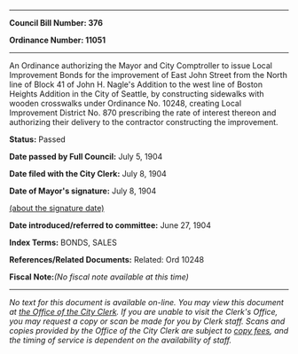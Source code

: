 

********

**Council Bill Number: 376**
   
**Ordinance Number: 11051**
********

 An Ordinance authorizing the Mayor and City Comptroller to issue Local Improvement Bonds for the improvement of East John Street from the North line of Block 41 of John H. Nagle's Addition to the west line of Boston Heights Addition in the City of Seattle, by constructing sidewalks with wooden crosswalks under Ordinance No. 10248, creating Local Improvement District No. 870 prescribing the rate of interest thereon and authorizing their delivery to the contractor constructing the improvement.

**Status:** Passed
   
**Date passed by Full Council:** July 5, 1904
   
**Date filed with the City Clerk:** July 8, 1904
   
**Date of Mayor's signature:** July 8, 1904
   
[(about the signature date)](/~public/approvaldate.htm)
   
   
   
**Date introduced/referred to committee:** June 27, 1904
   
   
**Index Terms:** BONDS, SALES

**References/Related Documents:** Related: Ord 10248

**Fiscal Note:**_(No fiscal note available at this time)_
********

_No text for this document is available on-line. You may view this document at [the Office of the City Clerk](http://www.seattle.gov/leg/clerk/contactUs.htm). If you are unable to visit the Clerk's Office, you may request a copy or scan be made for you by Clerk staff. Scans and copies provided by the Office of the City Clerk are subject to [copy fees](http://clerk.seattle.gov/~public/clerkfees.htm), and the timing of service is dependent on the availability of staff._

